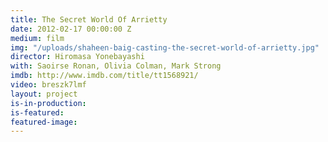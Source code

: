 ```yaml
---
title: The Secret World Of Arrietty
date: 2012-02-17 00:00:00 Z
medium: film
img: "/uploads/shaheen-baig-casting-the-secret-world-of-arrietty.jpg"
director: Hiromasa Yonebayashi
with: Saoirse Ronan, Olivia Colman, Mark Strong
imdb: http://www.imdb.com/title/tt1568921/
video: breszk7lmf
layout: project
is-in-production:
is-featured:
featured-image: 
---
```


